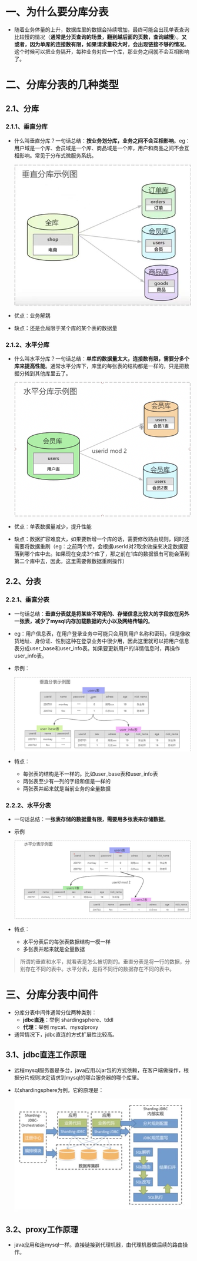 # 一、为什么要分库分表

* 随着业务体量的上升，数据库里的数据会持续增加，最终可能会出现单表查询比较慢的情况（**通常是分页查询的场景，翻到越后面的页数，查询越慢**）。**又或者，因为单库的连接数有限，如果请求量较大时，会出现链接不够的情况**。这个时候可以把业务隔开，每种业务对应一个库，那业务之间就不会互相影响了。
# 二、分库分表的几种类型

## 2.1、分库

### 2.1.1、垂直分库

* 什么叫垂直分库？一句话总结：**按业务划分库，业务之间不会互相影响**。eg：用户域是一个库、会员域是一个库、商品域是一个库，用户和商品之间不会互相影响。常见于分布式微服务系统。

  ![垂直分库示例图](.\垂直分库示例图.jpg)

* 优点：业务解耦

* 缺点：还是会局限于某个库的某个表的数据量

### 2.1.2、水平分库
* 什么叫水平分库？一句话总结：**单库的数据量太大，连接数有限，需要分多个库来提高性能**。通常水平分库下，库里的每张表的结构都是一样的，只是把数据分摊到其他库里去了。

  ![水平分库示例图](.\水平分库示意图.png)

* 优点：单表数据量减少，提升性能

* 缺点：数据扩容难度大，如果要新增一个库的话，需要修改路由规则，同时还需要将数据重刷（eg：之前两个库，会根据userId对2取余做操来决定数据要落到哪个库中去。如果现在变成3个库了，那之前在1库的数据很有可能会落到第二个库中去，因此，这里需要做数据重刷操作）

## 2.2、分表
### 2.2.1、垂直分表
* 一句话总结：**垂直分表就是将某些不常用的、存储信息比较大的字段放在另外一张表，减少了mysql内存加载数据的大小以及网络传输的**。

* eg：用户信息表，在用户登录业务中可能只会用到用户名称和密码，但是像收货地址、身份证、性别这种在登录业务中很少用，因此这里就可以把用户信息表分成user_base和user_info表。如果要更新用户的详情信息时，再操作user_info表。

* 示例：

  ![垂直分表示意图](.\垂直分表.jpg)

* 特点：
  * 每张表的结构是不一样的。比如user_base表和user_info表
  * 两张表至少有一列的字段和值是一样的
  * 两张表并起来就是当前业务的全量数据

### 2.2.2、水平分表

* 一句话总结：**一张表存储的数据量有限，需要用多张表来存储数据**。

* 示例

  ![水平分表示意图](.\水平分表.jpg)

* 特点：
  * 水平分表后的每张表数据结构一模一样
  * 多张表并起来就是全量数据

> 所谓的垂直和水平，就看表是怎么被切割的。垂直分表是将一行的数据，分别存在不同的表中。水平分表，是将不同行的数据存在不同的表中。

# 三、分库分表中间件

* 分库分表中间件通常分位两种类别：
  * **jdbc直连**：举例 shardingsphere、tddl
  * **代理**：举例 mycat、mysqlproxy
* 通常情况下，jdbc直连的方式扩展性比较高。

## 3.1、jdbc直连工作原理
* 远程mysql服务器是多台，java应用以jar包的方式依赖，在客户端做操作，根据分片规则决定请求到mysql的哪台服务器的哪个库里。

* 以shardingsphere为例，它的原理是：

  ![shardingsphare](.\shardingsphare.jpg)

## 3.2、proxy工作原理

* java应用和连mysql一样。直接链接到代理机器，由代理机器做后续的路由操作。